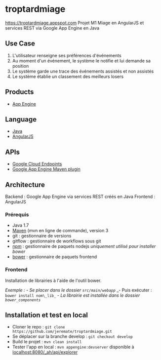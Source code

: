 troptardmiage
=============
https://troptardmiage.appspot.com
Projet M1 Miage en AngularJS et services REST via Google App Engine en Java

## Use Case
1) L'utilisateur renseigne ses préférences d'événements
2) Au moment d'un événement, le système le notifie et lui demande sa position
3) Le système garde une trace des événements assistés et non assistés
4) Le système établie un classement des meilleurs losers

## Products
- [App Engine][1]

## Language
- [Java][2]
- [AngularJS][8]

## APIs
- [Google Cloud Endpoints][3]
- [Google App Engine Maven plugin][4]

## Architecture
Backend : Google App Engine via services REST créés en Java
Frontend : AngularJS

### Prérequis
- Java 1.7
- [Maven][7] (mvn en ligne de commande), version 3
- git : gestionnaire de versions
- gitflow : gestionnaire de workflows sous git
- [npm][9] : gestionnaire de paquets nodejs _uniquement utilisé pour installer bower_
- [bower][10] : gestionnaire de paquets frontend

### Frontend
Installation de librairies à l'aide de l'outil bower.

_Exemple :_
    _- Se placer dans le dossier `src/main/webapp`_ 
    _- Puis exécuter : `bower install nom\_lib_`
    _- La librairie est installée dans le dossier `bower_components`_

## Installation et test en local
- Cloner le repo : `git clone https://github.com/jeremate/troptardmiage.git`
- Se déplacer sur la branche develop : `git checkout develop`
- Build le projet : `mvn clean install`
- Tester l'app en local : `mvn appengine:devserver` disponible à [localhost:8080/_ah/api/explorer][5]

[1]: https://developers.google.com/appengine
[2]: http://java.com/en/
[3]: https://developers.google.com/appengine/docs/java/endpoints/
[4]: https://developers.google.com/appengine/docs/java/tools/maven
[5]: https://localhost:8080/_ah/api/explorer
[6]: https://console.developers.google.com/
[7]: https://cloud.google.com/appengine/docs/java/tools/maven
[8]: https://angularjs.org
[9]: https://www.npmjs.com/
[10]: https://www.npmjs.com/package/bower